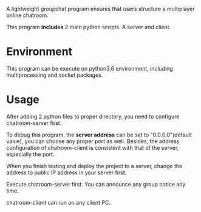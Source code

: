A lightweight groupchat program ensures that users structure a multiplayer online chatroom.

This program **includes** 2 main python scripts. A server and client.

# Environment
This program can be execute on python3.6 environment, including multiprocessing and socket packages.

# Usage
After adding 2 python files to proper directory, you need to configure chatroom-server first.

To debug this program, the **server address** can be set to "0.0.0.0"(default value), you can choose any proper port as well. Besides, the address configuration of chatroom-client is consistent with that of the server, especially the port.

When you finish testing and deploy the project to a server, change the address to public IP address in your server first.

Execute chatroom-server first. You can announce any group notice any time.

chatroom-client can run on any client PC. 
